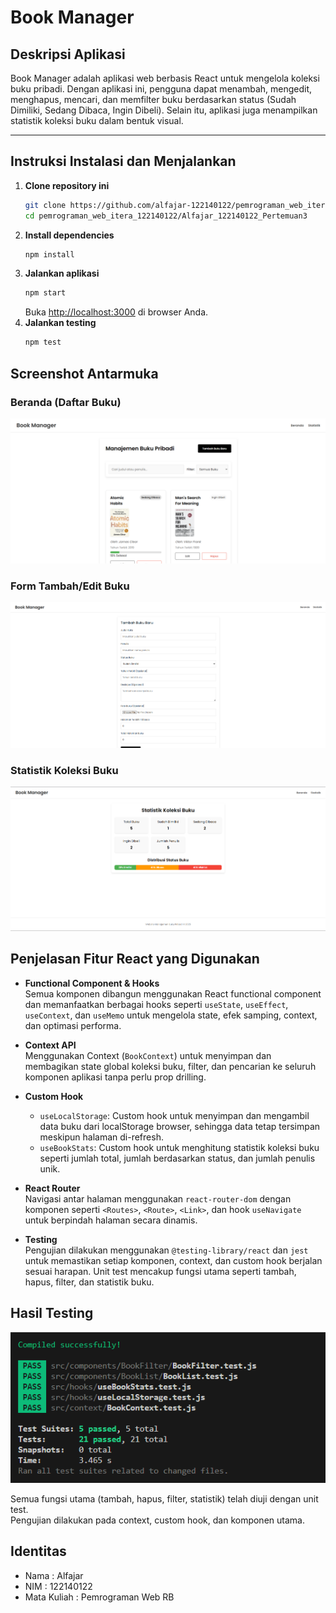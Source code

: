 # Book Manager

## Deskripsi Aplikasi

Book Manager adalah aplikasi web berbasis React untuk mengelola koleksi buku pribadi. Dengan aplikasi ini, pengguna dapat menambah, mengedit, menghapus, mencari, dan memfilter buku berdasarkan status (Sudah Dimiliki, Sedang Dibaca, Ingin Dibeli). Selain itu, aplikasi juga menampilkan statistik koleksi buku dalam bentuk visual.

---

## Instruksi Instalasi dan Menjalankan

1. **Clone repository ini**
   ```bash
   git clone https://github.com/alfajar-122140122/pemrograman_web_itera_122140122.git
   cd pemrograman_web_itera_122140122/Alfajar_122140122_Pertemuan3
   ```
2. **Install dependencies**
    ```bash
    npm install
    ```
3. **Jalankan aplikasi**
    ```bash
    npm start
    ```
    Buka [http://localhost:3000](http://localhost:3000) di browser Anda.
4. **Jalankan testing**
    ```bash
    npm test
    ```

## Screenshot Antarmuka

### Beranda (Daftar Buku)
![Antarmuka Beranda](Screenshot%20Antarmuka/beranda.png)

### Form Tambah/Edit Buku
![Antarmuka Input](Screenshot%20Antarmuka/inputForm.png)

### Statistik Koleksi Buku
![Antarmuka Statistik](Screenshot%20Antarmuka/statistik.png)


## Penjelasan Fitur React yang Digunakan

- **Functional Component & Hooks**  
  Semua komponen dibangun menggunakan React functional component dan memanfaatkan berbagai hooks seperti `useState`, `useEffect`, `useContext`, dan `useMemo` untuk mengelola state, efek samping, context, dan optimasi performa.

- **Context API**  
  Menggunakan Context (`BookContext`) untuk menyimpan dan membagikan state global koleksi buku, filter, dan pencarian ke seluruh komponen aplikasi tanpa perlu prop drilling.

- **Custom Hook**  
  - `useLocalStorage`: Custom hook untuk menyimpan dan mengambil data buku dari localStorage browser, sehingga data tetap tersimpan meskipun halaman di-refresh.
  - `useBookStats`: Custom hook untuk menghitung statistik koleksi buku seperti jumlah total, jumlah berdasarkan status, dan jumlah penulis unik.

- **React Router**  
  Navigasi antar halaman menggunakan `react-router-dom` dengan komponen seperti `<Routes>`, `<Route>`, `<Link>`, dan hook `useNavigate` untuk berpindah halaman secara dinamis.

- **Testing**  
  Pengujian dilakukan menggunakan `@testing-library/react` dan `jest` untuk memastikan setiap komponen, context, dan custom hook berjalan sesuai harapan. Unit test mencakup fungsi utama seperti tambah, hapus, filter, dan statistik buku.

## Hasil Testing

![Hasil Test](Laporan%20Testing/hasilTest.png)

Semua fungsi utama (tambah, hapus, filter, statistik) telah diuji dengan unit test.  
Pengujian dilakukan pada context, custom hook, dan komponen utama.

## Identitas
- Nama  : Alfajar 
- NIM   : 122140122
- Mata Kuliah : Pemrograman Web RB
